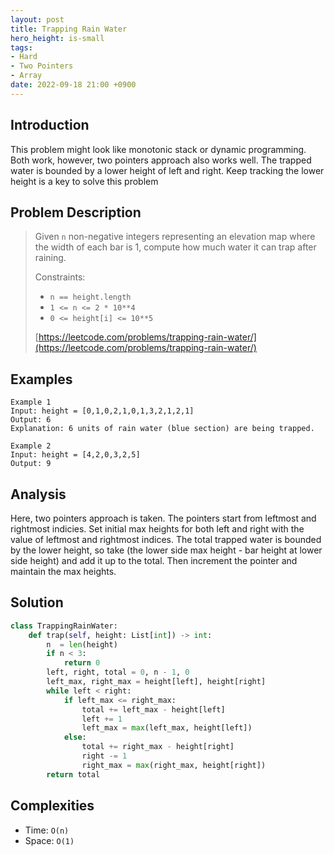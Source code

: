 ```yaml
---
layout: post
title: Trapping Rain Water
hero_height: is-small
tags:
- Hard
- Two Pointers
- Array
date: 2022-09-18 21:00 +0900
---
```

## Introduction
This problem might look like monotonic stack or dynamic programming.
Both work, however, two pointers approach also works well.
The trapped water is bounded by a lower height of left and right.
Keep tracking the lower height is a key to solve this problem

## Problem Description
> Given `n` non-negative integers representing an elevation map where the width of each bar is 1,
> compute how much water it can trap after raining.
>
> Constraints:
> - `n == height.length`
> - `1 <= n <= 2 * 10**4`
> - `0 <= height[i] <= 10**5`
>
> [https://leetcode.com/problems/trapping-rain-water/](https://leetcode.com/problems/trapping-rain-water/)

## Examples
```
Example 1
Input: height = [0,1,0,2,1,0,1,3,2,1,2,1]
Output: 6
Explanation: 6 units of rain water (blue section) are being trapped.
```

```
Example 2
Input: height = [4,2,0,3,2,5]
Output: 9
```

## Analysis

Here, two pointers approach is taken.
The pointers start from leftmost and rightmost indicies.
Set initial max heights for both left and right with the value of leftmost and rightmost indices.
The total trapped water is bounded by the lower height,
so take (the lower side max height - bar height at lower side height) and add it up to the total.
Then increment the pointer and maintain the max heights.

## Solution
```python
class TrappingRainWater:
    def trap(self, height: List[int]) -> int:
        n  = len(height)
        if n < 3:
            return 0
        left, right, total = 0, n - 1, 0
        left_max, right_max = height[left], height[right]
        while left < right:
            if left_max <= right_max:
                total += left_max - height[left]
                left += 1
                left_max = max(left_max, height[left])
            else:
                total += right_max - height[right]
                right -= 1
                right_max = max(right_max, height[right])
        return total
```

## Complexities
- Time: `O(n)`
- Space: `O(1)`
 
